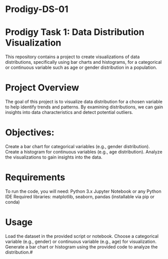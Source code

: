 # Prodigy-DS-01

# Prodigy Task 1: Data Distribution Visualization
This repository contains a project to create visualizations of data distributions, specifically using bar charts and histograms, for a categorical or continuous variable such as age or gender distribution in a population.

# Project Overview
The goal of this project is to visualize data distribution for a chosen variable to help identify trends and patterns. By examining distributions, we can gain insights into data characteristics and detect potential outliers.

# Objectives:
Create a bar chart for categorical variables (e.g., gender distribution).
Create a histogram for continuous variables (e.g., age distribution).
Analyze the visualizations to gain insights into the data.

# Requirements
To run the code, you will need:
Python 3.x
Jupyter Notebook or any Python IDE
Required libraries: matplotlib, seaborn, pandas (installable via pip or conda)

# Usage
Load the dataset in the provided script or notebook.
Choose a categorical variable (e.g., gender) or continuous variable (e.g., age) for visualization.
Generate a bar chart or histogram using the provided code to analyze the distribution.#
